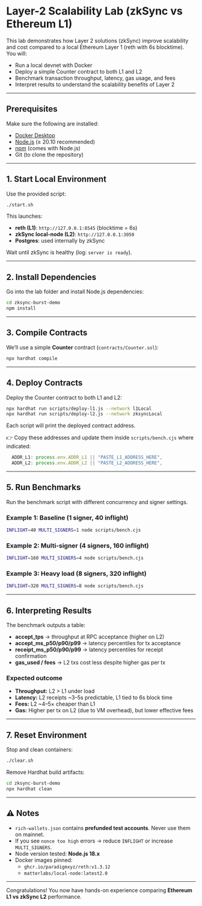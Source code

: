 # Layer-2 Scalability Lab (zkSync vs Ethereum L1)

This lab demonstrates how Layer 2 solutions (zkSync) improve scalability and cost compared to a local Ethereum Layer 1 (reth with 6s blocktime).  
You will:
- Run a local devnet with Docker
- Deploy a simple Counter contract to both L1 and L2
- Benchmark transaction throughput, latency, gas usage, and fees
- Interpret results to understand the scalability benefits of Layer 2

---

## Prerequisites

Make sure the following are installed:

- [Docker Desktop](https://www.docker.com/products/docker-desktop/)  
- [Node.js](https://nodejs.org/) (≥ 20.10 recommended)  
- [npm](https://www.npmjs.com/) (comes with Node.js)  
- Git (to clone the repository)

---


## 1. Start Local Environment

Use the provided script:

```bash
./start.sh
```

This launches:
- **reth (L1)**: `http://127.0.0.1:8545` (blocktime = 6s)  
- **zkSync local-node (L2)**: `http://127.0.0.1:3050`  
- **Postgres**: used internally by zkSync  

Wait until zkSync is healthy (log: `server is ready`).

---

## 2. Install Dependencies

Go into the lab folder and install Node.js dependencies:

```bash
cd zksync-burst-demo
npm install
```

---

## 3. Compile Contracts

We’ll use a simple **Counter** contract (`contracts/Counter.sol`):

```bash
npx hardhat compile
```

---

## 4. Deploy Contracts

Deploy the Counter contract to both L1 and L2:

```bash
npx hardhat run scripts/deploy-l1.js --network l1Local
npx hardhat run scripts/deploy-l2.js --network zksyncLocal
```

Each script will print the deployed contract address.

👉 Copy these addresses and update them inside `scripts/bench.cjs` where indicated:

```js
  ADDR_L1: process.env.ADDR_L1 || "PASTE_L1_ADDRESS_HERE", 
  ADDR_L2: process.env.ADDR_L2 || "PASTE_L2_ADDRESS_HERE", 
```

---

## 5. Run Benchmarks

Run the benchmark script with different concurrency and signer settings.

### Example 1: Baseline (1 signer, 40 inflight)
```bash
INFLIGHT=40 MULTI_SIGNERS=1 node scripts/bench.cjs
```

### Example 2: Multi-signer (4 signers, 160 inflight)
```bash
INFLIGHT=160 MULTI_SIGNERS=4 node scripts/bench.cjs
```

### Example 3: Heavy load (8 signers, 320 inflight)
```bash
INFLIGHT=320 MULTI_SIGNERS=8 node scripts/bench.cjs
```

---

## 6. Interpreting Results

The benchmark outputs a table:

- **accept_tps** → throughput at RPC acceptance (higher on L2)  
- **accept_ms_p50/p90/p99** → latency percentiles for tx acceptance  
- **receipt_ms_p50/p90/p99** → latency percentiles for receipt confirmation  
- **gas_used / fees** → L2 txs cost less despite higher gas per tx  

### Expected outcome
- **Throughput:** L2 > L1 under load  
- **Latency:** L2 receipts ~3–5s predictable, L1 tied to 6s block time  
- **Fees:** L2 ~4–5× cheaper than L1  
- **Gas:** Higher per tx on L2 (due to VM overhead), but lower effective fees  

---

## 7. Reset Environment

Stop and clean containers:

```bash
./clear.sh
```

Remove Hardhat build artifacts:

```bash
cd zksync-burst-demo
npx hardhat clean
```

---

## ⚠️ Notes

- `rich-wallets.json` contains **prefunded test accounts**. Never use them on mainnet.  
- If you see `nonce too high` errors → reduce `INFLIGHT` or increase `MULTI_SIGNERS`.  
- Node version tested: **Node.js 18.x**  
- Docker images pinned:
  - `ghcr.io/paradigmxyz/reth:v1.3.12`
  - `matterlabs/local-node:latest2.0`

---

Congratulations! You now have hands-on experience comparing **Ethereum L1 vs zkSync L2** performance.
